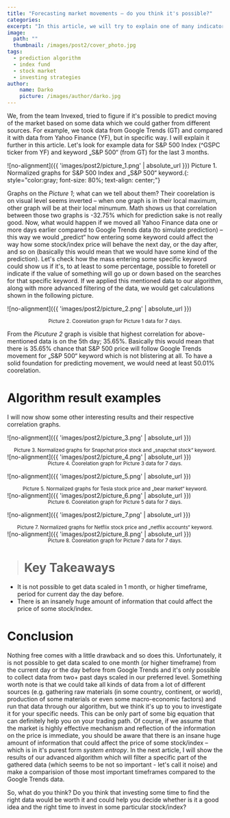 ```yaml
---
title: "Forecasting market movements – do you think it's possible?"
categories:
excerpt: "In this article, we will try to explain one of many indicators which could foreshadow market movements and demonstrate a few results of our algorithm."
image:
  path: ""
  thumbnail: /images/post2/cover_photo.jpg
tags: 
  - prediction algorithm
  - index fund
  - stock market
  - investing strategies
author:
    name: Darko
    picture: /images/author/darko.jpg
---
```


We, from the team Invexed, tried to figure if it's possible to predict moving of the market based on some data which we could gather from different sources. 
For example, we took data from Google Trends (GT) and compared it with data from Yahoo Finance (YF), but in specific way. I will explain it further in this article. 
Let's look for example data for S&P 500 Index (^GSPC ticker from YF) and keyword „S&P 500“ (from GT) for the last 3 months. 

![no-alignment]({{ 'images/post2/picture_1.png' | absolute_url }})
Picture 1. Normalized graphs for S&P 500 Index and „S&P 500“ keyword.{: style="color:gray; font-size: 80%; text-align: center;"}

Graphs on the *Picture 1*; what can we tell about them? Their coorelation is on visual level seems inverted – when one graph is in their local maximum, other graph will be at their local minumum. Math shows us that correlation between those two graphs is -32.75% which for prediction sake is not really good.
Now, what would happen if we moved all Yahoo Finance data one or more days earlier compared to Google Trends data (to simulate prediction) – this way we would „predict“ how entering some keyword could affect the way how some stock/index price will behave the next day, or the day after, and so on (basically this would mean that we would have some kind of the prediction). Let's check how the mass entering some specific keyword could show us if it's, to at least to some percentage, possible to foretell or indicate if the value of something will go up or down based on the searches for that specific keyword.
If we applied this mentioned data to our algorithm, along with more advanced filtering of the data, we would get calculations shown in the following picture.

![no-alignment]({{ 'images/post2/picture_2.png' | absolute_url }})
<center><sub>Picture 2. Coorelation graph for Picture 1 data for 7 days.</sub></center>

From the *Picuture 2* graph is visible that highest correlation for above-mentioned data is on the 5th day; 35.65%. Basically this would mean that there is 35.65% chance that S&P 500 price will follow Google Trends movement for „S&P 500“ keyword which is not blistering at all. To have a solid foundation for predicting movement, we would need at least 50.01% coorelation.

# Algorithm result examples

I will now show some other interesting results and their respective correlation graphs.

![no-alignment]({{ 'images/post2/picture_3.png' | absolute_url }})
<center><sub>Picture 3. Normalized graphs for Snapchat price stock and „snapchat stock“ keyword.</sub></center>
![no-alignment]({{ 'images/post2/picture_4.png' | absolute_url }})
<center><sub>Picture 4. Coorelation graph for Picture 3 data for 7 days.</sub></center>

![no-alignment]({{ 'images/post2/picture_5.png' | absolute_url }})
<center><sub>Picture 5. Normalized graphs for Tesla stock price and „bear market“ keyword.</sub></center>
![no-alignment]({{ 'images/post2/picture_6.png' | absolute_url }})
<center><sub>Picture 6. Coorelation graph for Picture 5 data for 7 days.</sub></center>

![no-alignment]({{ 'images/post2/picture_7.png' | absolute_url }})
<center><sub>Picture 7. Normalized graphs for Netflix stock price and „netflix accounts“ keyword.</sub></center>
![no-alignment]({{ 'images/post2/picture_8.png' | absolute_url }})
<center><sub>Picture 8. Coorelation graph for Picture 7 data for 7 days.</sub></center>

> # Key Takeaways
* It is not possible to get data scaled in 1 month, or higher timeframe, period for current day the day before.
* There is an insanely huge amount of information that could affect the price of some stock/index.

# Conclusion

Nothing free comes with a little drawback and so does this. Unfortunately, it is not possible to get data scaled to one month (or higher timeframe) from the current day or the day before from Google Trends and it's only possible to collect data from two+ past days scaled in our preferred level.
Something worth note is that we could take all kinds of data from a lot of different sources (e.g. gathering raw materials (in some country, continent, or world), production of some materials or even some macro-economic factors) and run that data through our algorithm, but we think it's up to you to investigate it for your specific needs. This can be only part of some big equation that can definitely help you on your trading path. Of course, if we assume that the market is highly effective mechanism and reflection of the information on the price is immediate, you should be aware that there is an insane huge amount of information that could affect the price of some stock/index – which is in it's purest form *system entropy*.
In the next article, I will show the results of our advanced algorithm which will filter a specific part of the gathered data (which seems to be not so important - let's call it noise) and make a comparision of those most important timeframes compared to the Google Trends data.

So, what do you think? Do you think that investing some time to find the right data would be worth it and could help you decide whether is it a good idea and the right time to invest in some particular stock/index?